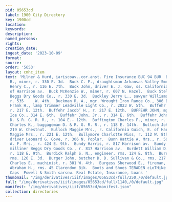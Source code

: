 ```yaml
---
pid: 05653cd
label: 1900 City Directory
key: 1900cd
location: 
keywords: 
description: 
named_persons: 
rights: 
creation_date: 
ingest_date: '2023-10-09'
format: 
source: 
order: '5653'
layout: cmhc_item
text: 'Milner & Hurd, iariscoav..cor.anst. Fire Insurance BUC 94 BUR  Buck Austin
  B., miner, r. 330 E. 3d.  Buck C. F., draughtsman Arkansas Valley Smelter.  Buck
  Henry C., r. 116 E. 7th.  Buck John, driver E. J. Gaw, ss. California Gulch, E.
  of Harrison av.  Buck McKenzie W., miner, r. 607 N. Hazel.  Buck Stella Miss, clk.
  Beggs Dry Goods Co., r. 330 E. 3d.  Buckley Jerry L., sawyer Williams Lumber Co.,
  r. 535     W. 4th.  Buckman R. A., mgr. Wrought Iron Range Co., 306 E. 6th.  Buffehr
  Frank H., lamp trimmer Leadville Light Co., r. 2023 W. 5th.  Buffehr Jacob, carpenter,
  r. 217 E. 12th.  Buffehr Jacob’ H., r. 217 E. 12th.  BUFFEHR JOHN, mgr. Cloud City
  Ice Co., 314 E. 6th.  Buffehr John, Jr., r. 314 E. 6th.  Buffehr John T., conductor
  D. & R. G. R. R., r. 104 E.- 12th.  Buffington Charles F., miner, r. 427 E. 9th.  Bullard
  Charles K., baggageman D. & R. G. R. R., r. 118 E. 14th.  Bulloch John, r. rear
  219 W. Chestnut.  Bullock Maggie Mrs., r. California Guich, E. of Harri- son av.  Bullock
  Maggie Mrs., r. 221 E. 12th.  Bullymore Charlotte Miss, r. 112 W. 8th.  Bump William,
  driver Leonard G. Gove, r. 306 N. Poplar.  Bunn Hattie A. Mrs., r. 507 E. 7th.  Bunney
  A. F. Mrs., r. 424 E. 9th.  Bundy Harris, r. 817 Harrison av.  Bundy Harris Mrs.,
  milliner Beggs Dry Goods Co., r. 817 Harrison av.  Burdett William D., engineer,
  r. 118 E. 9th.  Burdick Ralph S. N., engineer, rms. 124 E. 8th.  Bureman Jobn, painter,
  rms. 126 E. 3d.  Burger John, butcher D. D. Sullivan & Co., rms. 217 E. 6th.  Burgess
  Charles E., machinist, r. 301 W. 4th.  Burgess Sherwood E., fireman, r. 224 E. 8th.  Burhans
  Abraham H., rms. 45 Clarendon Bik.  Boots and Shoes TERADEN cLoTHiNe co. Hats and
  Caps  Powell & Smith sarsnw. Real Estate, Insurance, Loans '
thumbnail: "/img/derivatives/iiif/images/05653cd/full/250,/0/default.jpg"
full: "/img/derivatives/iiif/images/05653cd/full/1140,/0/default.jpg"
manifest: "/img/derivatives/iiif/05653cd/manifest.json"
collection: directories
---
```

